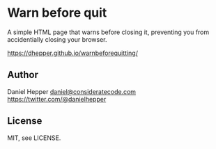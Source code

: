 # Warn before quit

A simple HTML page that warns before closing it, preventing you from accidentially closing your browser.

<https://dhepper.github.io/warnbeforequitting/>

## Author
Daniel Hepper <daniel@consideratecode.com> <https://twitter.com/@danielhepper>

## License
MIT, see LICENSE.
